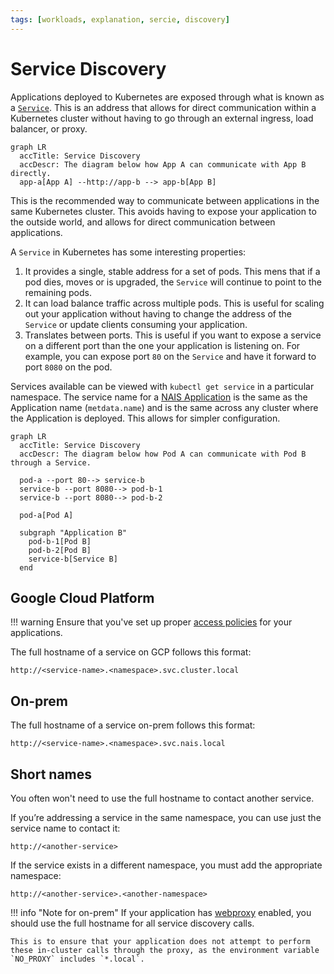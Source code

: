 ```yaml
---
tags: [workloads, explanation, sercie, discovery]
---
```


# Service Discovery

Applications deployed to Kubernetes are exposed through what is known as a [`Service`][k8s-service-discovery]. This is an address that allows for direct communication within a Kubernetes cluster without having to go through an external ingress, load balancer, or proxy.

```mermaid
graph LR
  accTitle: Service Discovery
  accDescr: The diagram below how App A can communicate with App B directly.
  app-a[App A] --http://app-b --> app-b[App B]
```

This is the recommended way to communicate between applications in the same Kubernetes cluster. This avoids having to expose your application to the outside world, and allows for direct communication between applications.

A `Service` in Kubernetes has some interesting properties:

1. It provides a single, stable address for a set of pods. This mens that if a pod dies, moves or is upgraded, the `Service` will continue to point to the remaining pods.
2. It can load balance traffic across multiple pods. This is useful for scaling out your application without having to change the address of the `Service` or update clients consuming your application.
3. Translates between ports. This is useful if you want to expose a service on a different port than the one your application is listening on. For example, you can expose port `80` on the `Service` and have it forward to port `8080` on the pod.

Services available can be viewed with `kubectl get service` in a particular namespace. The service name for a [NAIS Application](../application/README.md) is the same as the Application name (`metdata.name`) and is the same across any cluster where the Application is deployed. This allows for simpler configuration.

[k8s-service-discovery]: https://kubernetes.io/docs/concepts/services-networking/service/

```mermaid
graph LR
  accTitle: Service Discovery
  accDescr: The diagram below how Pod A can communicate with Pod B through a Service.

  pod-a --port 80--> service-b
  service-b --port 8080--> pod-b-1
  service-b --port 8080--> pod-b-2

  pod-a[Pod A]

  subgraph "Application B"
    pod-b-1[Pod B]
    pod-b-2[Pod B]
    service-b[Service B]
  end
```

## Google Cloud Platform

!!! warning
    Ensure that you've set up proper [access policies](../reference/access-policies.md) for your applications.

The full hostname of a service on GCP follows this format:

```text
http://<service-name>.<namespace>.svc.cluster.local
```

## On-prem

The full hostname of a service on-prem follows this format:

```text
http://<service-name>.<namespace>.svc.nais.local
```

## Short names

You often won't need to use the full hostname to contact another service.

If you’re addressing a service in the same namespace, you can use just the service name to contact it:

```text
http://<another-service>
```

If the service exists in a different namespace, you must add the appropriate namespace:

```text
http://<another-service>.<another-namespace>
```

!!! info "Note for on-prem"
    If your application has [webproxy](../application/reference/application-spec.md#webproxy) enabled, you should use the full hostname for all service discovery calls.

    This is to ensure that your application does not attempt to perform these in-cluster calls through the proxy, as the environment variable `NO_PROXY` includes `*.local`.
